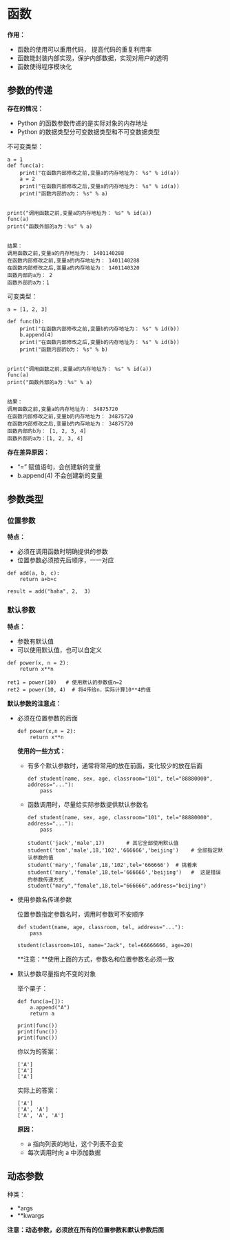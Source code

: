 # 函数

**作用：**

+  函数的使用可以重用代码， 提高代码的重复利用率 
+  函数能封装内部实现，保护内部数据，实现对用户的透明 
+  函数使得程序模块化 

## 参数的传递

**存在的情况：**

+   Python 的函数参数传递的是实际对象的内存地址 
+  Python 的数据类型分可变数据类型和不可变数据类型 

不可变类型：

```
a = 1
def func(a):
    print("在函数内部修改之前,变量a的内存地址为： %s" % id(a))
    a = 2
    print("在函数内部修改之后,变量a的内存地址为： %s" % id(a))
    print("函数内部的a为： %s" % a)


print("调用函数之前,变量a的内存地址为： %s" % id(a))
func(a)
print("函数外部的a为：%s" % a)


结果：
调用函数之前,变量a的内存地址为： 1401140288
在函数内部修改之前,变量a的内存地址为： 1401140288
在函数内部修改之后,变量a的内存地址为： 1401140320
函数内部的a为： 2
函数外部的a为：1

```

可变类型：

```
a = [1, 2, 3]

def func(b):
    print("在函数内部修改之前,变量b的内存地址为： %s" % id(b))
    b.append(4)
    print("在函数内部修改之后,变量b的内存地址为： %s" % id(b))
    print("函数内部的b为： %s" % b)


print("调用函数之前,变量a的内存地址为： %s" % id(a))
func(a)
print("函数外部的a为：%s" % a)


结果：
调用函数之前,变量a的内存地址为： 34875720
在函数内部修改之前,变量b的内存地址为： 34875720
在函数内部修改之后,变量b的内存地址为： 34875720
函数内部的b为： [1, 2, 3, 4]
函数外部的a为：[1, 2, 3, 4]
```

**存在差异原因：**

+  “=” 赋值语句，会创建新的变量 
+  b.append(4)  不会创建新的变量

## 参数类型

### 位置参数

**特点：**

 + 必须在调用函数时明确提供的参数
 + 位置参数必须按先后顺序，一一对应 

```
def add(a, b, c):
    return a+b+c

result = add("haha", 2,  3)
```

### 默认参数

**特点：**

+ 参数有默认值
+ 可以使用默认值，也可以自定义

```
def power(x, n = 2):
    return x**n

ret1 = power(10)   # 使用默认的参数值n=2
ret2 = power(10, 4)  # 将4传给n，实际计算10**4的值
```

**默认参数的注意点：**

+ 必须在位置参数的后面

  ```
  def power(x,n = 2):
      return x**n
  ```

  **使用的一些方式：**

  + 有多个默认参数时，通常将常用的放在前面，变化较少的放在后面

    ```
    def student(name, sex, age, classroom="101", tel="88880000", address="..."):
        pass
    ```

  + 函数调用时，尽量给实际参数提供默认参数名

    ```
    def student(name, sex, age, classroom="101", tel="88880000", address="..."):
        pass
    
    student('jack','male',17)       # 其它全部使用默认值
    student('tom','male',18,'102','666666','beijing')    # 全部指定默认参数的值
    student('mary','female',18,'102',tel='666666')  # 挑着来
    student('mary','female',18,tel='666666','beijing')   #  这是错误的参数传递方式
    student("mary","female",18,tel="666666",address="beijing")
    ```

+ 使用参数名传递参数

  位置参数指定参数名时，调用时参数可不安顺序

  ```
  def student(name, age, classroom, tel, address="..."):
      pass
  
  student(classroom=101, name="Jack", tel=66666666, age=20)
  ```

  **注意：**使用上面的方式，参数名和位置参数名必须一致

+ 默认参数尽量指向不变的对象

  举个栗子：

  ```
  def func(a=[]):
      a.append("A")
      return a
  
  print(func())
  print(func())
  print(func())
  ```

  你以为的答案：

  ```
  ['A']
  ['A']
  ['A']
  ```

  实际上的答案：

  ```
  ['A']
  ['A', 'A']
  ['A', 'A', 'A']
  ```

  **原因：**

  + a 指向列表的地址，这个列表不会变
  + 每次调用时向 a 中添加数据

## 动态参数

种类：

+ *args
+ **kwargs

 **注意：动态参数，必须放在所有的位置参数和默认参数后面** 

